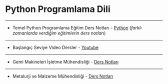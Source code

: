 # Python Programlama Dili
---
* Temel Python Programlama Eğitim Ders Notları - [Python](1_python-programming/readme.md) (_farklı zamanlarda verdiğim eğitimlerin ders notları_)
---
* Başlangıç Seviye Video Dersler - [Youtube](1_python-programming/youtube.md)
---
* Gemi Makineleri İşletme Mühendisliği - [Ders Notları](1_python-programming/GMM-1008/readme.md)
---
* Metalurji ve Malzeme Mühendisliği - [Ders Notları](2_courses_inKTU/metalurji/readme.md)
